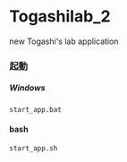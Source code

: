 # Togashilab_2
new Togashi's lab application

### 起動

##### Windows
```windows
start_app.bat
```

#### bash
```bash
start_app.sh
```

